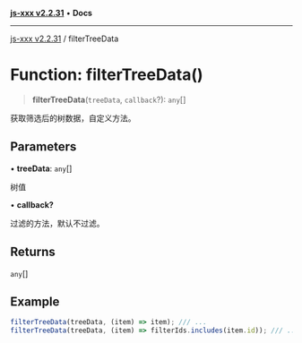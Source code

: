 [**js-xxx v2.2.31**](../README.md) • **Docs**

***

[js-xxx v2.2.31](../README.md) / filterTreeData

# Function: filterTreeData()

> **filterTreeData**(`treeData`, `callback`?): `any`[]

获取筛选后的树数据，自定义方法。

## Parameters

• **treeData**: `any`[]

树值

• **callback?**

过滤的方法，默认不过滤。

## Returns

`any`[]

## Example

```ts
filterTreeData(treeData, (item) => item); /// ...
filterTreeData(treeData, (item) => filterIds.includes(item.id)); /// ...
```
